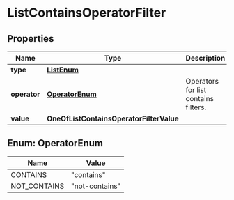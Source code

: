 # ListContainsOperatorFilter

## Properties
Name | Type | Description | Notes
------------ | ------------- | ------------- | -------------
**type** | [**ListEnum**](ListEnum.md) |  | 
**operator** | [**OperatorEnum**](#OperatorEnum) | Operators for list contains filters. | 
**value** | **OneOfListContainsOperatorFilterValue** |  | 

<a name="OperatorEnum"></a>
## Enum: OperatorEnum
Name | Value
---- | -----
CONTAINS | &quot;contains&quot;
NOT_CONTAINS | &quot;not-contains&quot;
